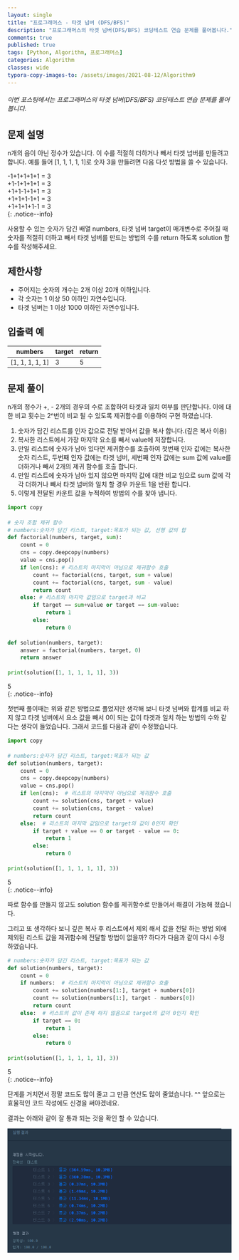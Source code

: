 ```yaml
---
layout: single
title: "프로그래머스 - 타겟 넘버 (DFS/BFS)"
description: "프로그래머스의 타겟 넘버(DFS/BFS) 코딩테스트 연습 문제를 풀어봅니다."
comments: true
published: true
tags: [Python, Algorithm, 프로그래머스]
categories: Algorithm
classes: wide
typora-copy-images-to: /assets/images/2021-08-12/Algorithm9
---
```


###### 이번 포스팅에서는 프로그래머스의 타겟 넘버(DFS/BFS) 코딩테스트 연습 문제를 풀어봅니다.

## 문제 설명
n개의 음이 아닌 정수가 있습니다. 이 수를 적절히 더하거나 빼서 타겟 넘버를 만들려고 합니다. 예를 들어 [1, 1, 1, 1, 1]로 숫자 3을 만들려면 다음 다섯 방법을 쓸 수 있습니다.<br>

-1+1+1+1+1 = 3<br>
+1-1+1+1+1 = 3<br>
+1+1-1+1+1 = 3<br>
+1+1+1-1+1 = 3<br>
+1+1+1+1-1 = 3<br>
{: .notice--info}

사용할 수 있는 숫자가 담긴 배열 numbers, 타겟 넘버 target이 매개변수로 주어질 때 숫자를 적절히 더하고 빼서 타겟 넘버를 만드는 방법의 수를 return 하도록 solution 함수를 작성해주세요.<br>

## 제한사항
- 주어지는 숫자의 개수는 2개 이상 20개 이하입니다.
- 각 숫자는 1 이상 50 이하인 자연수입니다.
- 타겟 넘버는 1 이상 1000 이하인 자연수입니다.

## 입출력 예
<table>
    <thead>
        <tr><th>numbers</th><th>target</th><th>return</th></tr>
    </thead>
    <tbody>
        <tr><td>[1, 1, 1, 1, 1]</td><td>3</td><td>5</td></tr>
    </tbody>
</table>

## 문제 풀이
n개의 정수가 +, - 2개의 경우의 수로 조합하여 타겟과 일치 여부를 판단합니다. 이에 대한 비교 횟수는 2ⁿ번이 비교 될 수 있도록 제귀함수를 이용하여 구현 하였습니다.<br>
1. 숫자가 담긴 리스트를 인자 값으로 전달 받아서 값을 복사 합니다.(깊은 복사 이용)
2. 복사한 리스트에서 가장 마지막 요소를 빼서 value에 저장합니다.
3. 만일 리스트에 숫자가 남아 있다면 제귀함수를 호출하여 첫번째 인자 값에는 복사한 숫자 리스트, 두번째 인자 값에는 타겟 넘버, 세번째 인자 값에는 sum 값에 value를 더하거나 빼서 2개의 제귀 함수를 호출 합니다.
4. 만일 리스트에 숫자가 남아 있지 않으면 마지막 값에 대한 비교 임으로 sum 값에 각각 더하거나 빼서 타겟 넘버와 일치 할 경우 카운트 1을 반환 합니다.
5. 이렇게 전달된 카운트 값을 누적하여 방법의 수를 찾아 냅니다.


```python
import copy

# 숫자 조합 제귀 함수
# numbers:숫자가 담긴 리스트, target:목표가 되는 값, 선행 값의 합
def factorial(numbers, target, sum):
    count = 0
    cns = copy.deepcopy(numbers)
    value = cns.pop()
    if len(cns): # 리스트의 마지막이 아님으로 제귀함수 호출
        count += factorial(cns, target, sum + value)
        count += factorial(cns, target, sum - value)
        return count
    else: # 리스트의 마지막 값임으로 target과 비교
        if target == sum+value or target == sum-value:
            return 1
        else:
            return 0

def solution(numbers, target):
    answer = factorial(numbers, target, 0)
    return answer

print(solution([1, 1, 1, 1, 1], 3))
```

5<br>
{: .notice--info}

첫번째 풀이때는 위와 같은 방법으로 풀었지만 생각해 보니 타겟 넘버와 합계를 비교 하지 않고 타겟 넘버에서 요소 값을 빼서 0이 되는 값이 타겟과 일치 하는 방법의 수와 같다는 생각이 들었습니다. 그래서 코드를 다음과 같이 수정했습니다.<br>


```python
import copy

# numbers:숫자가 담긴 리스트, target:목표가 되는 값
def solution(numbers, target):
    count = 0
    cns = copy.deepcopy(numbers)
    value = cns.pop()
    if len(cns):  # 리스트의 마지막이 아님으로 제귀함수 호출
        count += solution(cns, target + value)
        count += solution(cns, target - value)
        return count
    else:  # 리스트의 마지막 값임으로 target의 값이 0인지 확인
        if target + value == 0 or target - value == 0:
            return 1
        else:
            return 0

print(solution([1, 1, 1, 1, 1], 3))
```

5<br>
{: .notice--info}    

따로 함수를 만들지 않고도 solution 함수를 제귀함수로 만들어서 해결이 가능해 졌습니다.<br>

그리고 또 생각하다 보니 깊은 복사 후 리스트에서 제외 해서 값을 전달 하는 방법 외에 제외된 리스트 값을 제귀함수에 전달할 방법이 없을까? 하다가 다음과 같이 다시 수정 하였습니다.<br>


```python
# numbers:숫자가 담긴 리스트, target:목표가 되는 값
def solution(numbers, target):
    count = 0
    if numbers:  # 리스트의 마지막이 아님으로 제귀함수 호출
        count += solution(numbers[1:], target + numbers[0])
        count += solution(numbers[1:], target - numbers[0])
        return count
    else:  # 리스트의 값이 존재 하지 않음으로 target의 값이 0인지 확인
        if target == 0:
            return 1
        else:
            return 0

print(solution([1, 1, 1, 1, 1], 3))
```

5<br>
{: .notice--info}

단계를 거치면서 정말 코드도 많이 줄고 그 만큼 연산도 많이 줄었습니다. ^^ 앞으로는 효율적인 코드 작성에도 신경을 써야겠네요.<br>

결과는 아래와 같이 잘 통과 되는 것을 확인 할 수 있습니다.<br>
<center>
<img src="/assets/images/2021-08-12/Algorithm9/1.png" alt="1"/>
</center>

